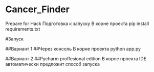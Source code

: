 # Cancer_Finder
Prepare for Hack
Подготовка к запуску
В корне проекта
pip install requirements.txt

#Запуск

##Вариант 1 
##Через консоль
В корне проекта
python app.py

##Вариант 2 
##Pycharm proffesional edition
В корне проекта
IDE автоматически предложит способ запуска
